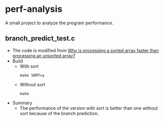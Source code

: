 # perf-analysis
A small project to analyze the program performance.

## branch_predict_test.c
* The code is modified from [Why is processing a sorted array faster than processing an unsorted array?](https://stackoverflow.com/questions/11227809/why-is-processing-a-sorted-array-faster-than-processing-an-unsorted-array)
* Build
  * With sort 
    ```
    make SORT=y
    ```
  * Without sort
    ```
    make
    ```
* Summary
  * The performance of the version with sort is better than one without sort because of the branch prediction.
